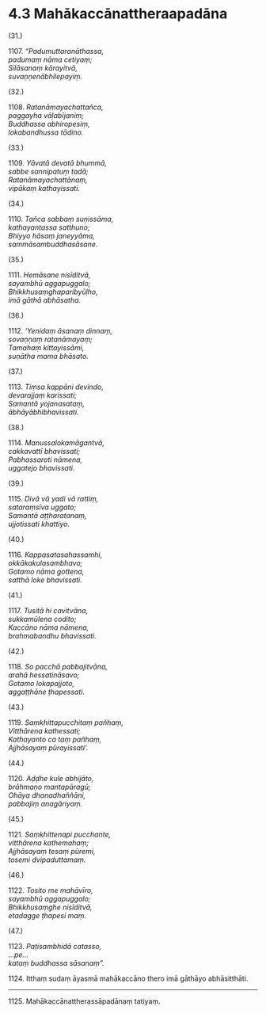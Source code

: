 

# 4.3 Mahākaccānattheraapadāna



(31.)

1107\. _“Padumuttaranāthassa,_  
_padumaṃ nāma cetiyaṃ;_  
_Silāsanaṃ kārayitvā,_  
_suvaṇṇenābhilepayiṃ._  


(32.)

1108\. _Ratanāmayachattañca,_  
_paggayha vāḷabījaniṃ;_  
_Buddhassa abhiropesiṃ,_  
_lokabandhussa tādino._  


(33.)

1109\. _Yāvatā devatā bhummā,_  
_sabbe sannipatuṃ tadā;_  
_Ratanāmayachattānaṃ,_  
_vipākaṃ kathayissati._  


(34.)

1110\. _Tañca sabbaṃ suṇissāma,_  
_kathayantassa satthuno;_  
_Bhiyyo hāsaṃ janeyyāma,_  
_sammāsambuddhasāsane._  


(35.)

1111\. _Hemāsane nisīditvā,_  
_sayambhū aggapuggalo;_  
_Bhikkhusaṃghaparibyūḷho,_  
_imā gāthā abhāsatha._  


(36.)

1112\. _‘Yenidaṃ āsanaṃ dinnaṃ,_  
_sovaṇṇaṃ ratanāmayaṃ;_  
_Tamahaṃ kittayissāmi,_  
_suṇātha mama bhāsato._  


(37.)

1113\. _Tiṃsa kappāni devindo,_  
_devarajjaṃ karissati;_  
_Samantā yojanasataṃ,_  
_ābhāyābhibhavissati._  


(38.)

1114\. _Manussalokamāgantvā,_  
_cakkavattī bhavissati;_  
_Pabhassaroti nāmena,_  
_uggatejo bhavissati._  


(39.)

1115\. _Divā vā yadi vā rattiṃ,_  
_sataraṃsīva uggato;_  
_Samantā aṭṭharatanaṃ,_  
_ujjotissati khattiyo._  


(40.)

1116\. _Kappasatasahassamhi,_  
_okkākakulasambhavo;_  
_Gotamo nāma gottena,_  
_satthā loke bhavissati._  


(41.)

1117\. _Tusitā hi cavitvāna,_  
_sukkamūlena codito;_  
_Kaccāno nāma nāmena,_  
_brahmabandhu bhavissati._  


(42.)

1118\. _So pacchā pabbajitvāna,_  
_arahā hessatināsavo;_  
_Gotamo lokapajjoto,_  
_aggaṭṭhāne ṭhapessati._  


(43.)

1119\. _Saṃkhittapucchitaṃ pañhaṃ,_  
_Vitthārena kathessati;_  
_Kathayanto ca taṃ pañhaṃ,_  
_Ajjhāsayaṃ pūrayissati’._  


(44.)

1120\. _Aḍḍhe kule abhijāto,_  
_brāhmaṇo mantapāragū;_  
_Ohāya dhanadhaññāni,_  
_pabbajiṃ anagāriyaṃ._  


(45.)

1121\. _Saṃkhittenapi pucchante,_  
_vitthārena kathemahaṃ;_  
_Ajjhāsayaṃ tesaṃ pūremi,_  
_tosemi dvipaduttamaṃ._  


(46.)

1122\. _Tosito me mahāvīro,_  
_sayambhū aggapuggalo;_  
_Bhikkhusaṃghe nisīditvā,_  
_etadagge ṭhapesi maṃ._  


(47.)

1123\. _Paṭisambhidā catasso,_  
_…pe…_  
_kataṃ buddhassa sāsanaṃ”._  


1124\. Itthaṃ sudaṃ āyasmā mahākaccāno thero imā gāthāyo abhāsitthāti.

---

1125\. Mahākaccānattherassāpadānaṃ tatiyaṃ.





